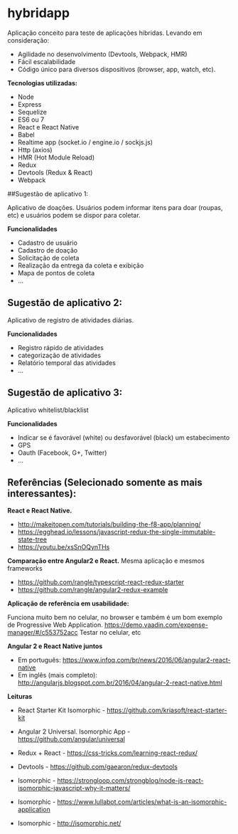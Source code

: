 # hybridapp

Aplicação conceito para teste de aplicações hibridas.
Levando em consideração:

* Agilidade no desenvolvimento (Devtools, Webpack, HMR)
* Fácil escalabilidade
* Código único para diversos dispositivos (browser, app, watch, etc).

**Tecnologias utilizadas:**

* Node
* Express
* Sequelize
* ES6 ou 7
* React e React Native
* Babel
* Realtime app (socket.io / engine.io / sockjs.js)
* Http (axios)
* HMR (Hot Module Reload)
* Redux
* Devtools (Redux & React)
* Webpack

##Sugestão de aplicativo 1:

Aplicativo de doações. Usuários podem informar itens para doar (roupas, etc)
e usuários podem se dispor para coletar.

**Funcionalidades**

* Cadastro de usuário
* Cadastro de doação
* Solicitação de coleta
* Realização da entrega da coleta e exibição
* Mapa de pontos de coleta
* ...

## Sugestão de aplicativo 2:

Aplicativo de registro de atividades diárias.

**Funcionalidades**

* Registro rápido de atividades
* categorização de atividades
* Relatório temporal das atividades
* ...

## Sugestão de aplicativo 3:

Aplicativo whitelist/blacklist

**Funcionalidades**

* Indicar se é favorável (white) ou desfavorável (black) um estabecimento
* GPS
* Oauth (Facebook, G+, Twitter)
* ...

## Referências (Selecionado somente as mais interessantes):

**React e React Native.**
* http://makeitopen.com/tutorials/building-the-f8-app/planning/
* https://egghead.io/lessons/javascript-redux-the-single-immutable-state-tree
* https://youtu.be/xsSnOQynTHs

**Comparação entre Angular2 e React.**
Mesma aplicação e mesmos frameworks
* https://github.com/rangle/typescript-react-redux-starter
* https://github.com/rangle/angular2-redux-example

**Aplicação de referência em usabilidade:**

Funciona muito bem no celular, no browser e também é um bom exemplo de
Progressive Web Application.
https://demo.vaadin.com/expense-manager/#/c553752acc
Testar no celular, etc

**Angular 2 e React Native juntos**

* Em português: https://www.infoq.com/br/news/2016/06/angular2-react-native
* Em inglês (mais completo): http://angularjs.blogspot.com.br/2016/04/angular-2-react-native.html

**Leituras**

* React Starter Kit Isomorphic - https://github.com/kriasoft/react-starter-kit
* Angular 2 Universal. Isomorphic App - https://github.com/angular/universal
* Redux + React - https://css-tricks.com/learning-react-redux/
* Devtools - https://github.com/gaearon/redux-devtools

* Isomorphic - https://strongloop.com/strongblog/node-js-react-isomorphic-javascript-why-it-matters/
* Isomorphic - https://www.lullabot.com/articles/what-is-an-isomorphic-application
* Isomorphic - http://isomorphic.net/
